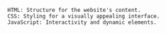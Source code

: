     
    HTML: Structure for the website's content.
    CSS: Styling for a visually appealing interface.
    JavaScript: Interactivity and dynamic elements.
